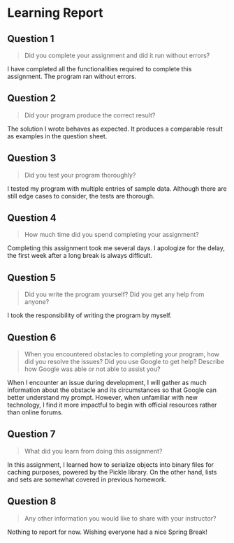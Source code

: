 # Learning Report

## Question 1

> Did you complete your assignment and did it run without errors?

I have completed all the functionalities required to complete this assignment.
The program ran without errors.

## Question 2

> Did your program produce the correct result?

The solution I wrote behaves as expected. It produces a comparable result as
examples in the question sheet.

## Question 3

> Did you test your program thoroughly?

I tested my program with multiple entries of sample data. Although there are
still edge cases to consider, the tests are thorough.

## Question 4

> How much time did you spend completing your assignment?

Completing this assignment took me several days. I apologize for the delay, the
first week after a long break is always difficult.

## Question 5

> Did you write the program yourself? Did you get any help from anyone?

I took the responsibility of writing the program by myself.

## Question 6

> When you encountered obstacles to completing your program, how did you resolve
  the issues? Did you use Google to get help? Describe how Google was able or
  not able to assist you?

When I encounter an issue during development, I will gather as much information
about the obstacle and its circumstances so that Google can better understand my
prompt. However, when unfamiliar with new technology, I find it more impactful
to begin with official resources rather than online forums.

## Question 7

> What did you learn from doing this assignment?

In this assignment, I learned how to serialize objects into binary files for
caching purposes, powered by the Pickle library. On the other hand, lists and
sets are somewhat covered in previous homework.

## Question 8

> Any other information you would like to share with your instructor?

Nothing to report for now. Wishing everyone had a nice Spring Break!
